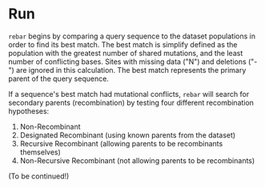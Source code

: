 # Run

`rebar` begins by comparing a query sequence to the dataset populations in order to find its best match. The best match is simplify defined as the population with the greatest number of shared mutations, and the least number of conflicting bases. Sites with missing data ("N") and deletions ("-") are ignored in this calculation. The best match represents the primary parent of the query sequence.

If a sequence's best match had mutational conflicts, `rebar` will search for secondary parents (recombination) by testing four different recombination hypotheses:

1. Non-Recombinant
1. Designated Recombinant (using known parents from the dataset)
1. Recursive Recombinant (allowing parents to be recombinants themselves)
1. Non-Recursive Recombinant (not allowing parents to be recombinants)

(To be continued!)
